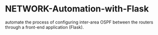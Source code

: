 # NETWORK-Automation-with-Flask
automate the process of configuring inter-area OSPF between the routers through a front-end application (Flask).
